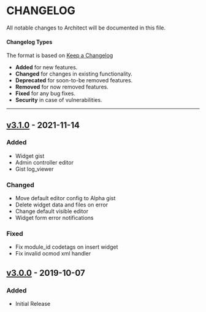 # CHANGELOG

All notable changes to Architect will be documented in this file.

#### Changelog Types
The format is based on [Keep a Changelog](http://keepachangelog.com/en/1.0.0/)

- **Added** for new features.
- **Changed** for changes in existing functionality.
- **Deprecated** for soon-to-be removed features.
- **Removed** for now removed features.
- **Fixed** for any bug fixes.
- **Security** in case of vulnerabilities.

---

## [v3.1.0] - 2021-11-14
### Added
- Widget gist
- Admin controller editor
- Gist log_viewer

### Changed
- Move default editor config to Alpha gist
- Delete widget data and files on error
- Change default visible editor
- Widget form error notifications

### Fixed
- Fix module_id codetags on insert widget
- Fix invalid ocmod xml handler

## [v3.0.0] - 2019-10-07
### Added
- Initial Release

[Unreleased]: https://github.com/iSenseLabs/architect/compare/v3.1.0...master
[v3.1.0]: https://github.com/iSenseLabs/architect/releases/tag/v3.0.0..v3.1.0
[v3.0.0]: https://github.com/iSenseLabs/architect/releases/tag/v3.0.0
